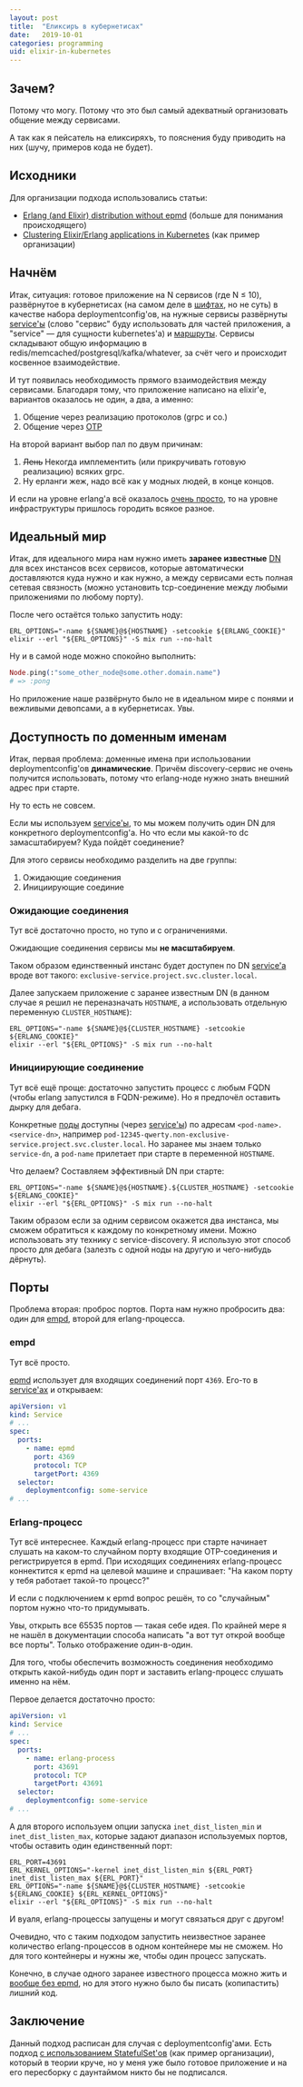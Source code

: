```yaml
---
layout: post
title:  "Еликсиръ в кубернетисах"
date:   2019-10-01
categories: programming
uid: elixir-in-kubernetes
---
```


## Зачем?
Потому что могу. Потому что это был самый адекватный организовать общение между сервисами.

А так как я пейсатель на еликсиряхъ, то пояснения буду приводить на них (шучу, примеров кода не будет).

## Исходники
Для организации подхода использовались статьи:
- [Erlang (and Elixir) distribution without epmd](https://www.erlang-solutions.com/blog/erlang-and-elixir-distribution-without-epmd.html) (больше для понимания происходящего)
- [Clustering Elixir/Erlang applications in Kubernetes](https://blog.ispirata.com/clustering-elixir-erlang-applications-in-kubernetes-part-1-the-theory-ca658acbf101) (как пример организации)

## Начнём
Итак, ситуация: готовое приложение на N сервисов (где N ≤ 10), развёрнутое в кубернетисах (на самом деле в [шифтах](https://www.openshift.com/), но не суть) в качестве набора deploymentconfig'ов, на нужные сервисы развёрнуты [service'ы](https://kubernetes.io/docs/concepts/services-networking/service/) (слово "сервис" буду использовать для частей приложения, а "service" — для сущности kubernetes'а) и [маршруты](https://docs.openshift.com/enterprise/3.0/architecture/core_concepts/routes.html). Сервисы складывают общую информацию в redis/memcached/postgresql/kafka/whatever, за счёт чего и происходит косвенное взаимодействие.

И тут появилась необходимость прямого взаимодействия между сервисами. Благодаря тому, что приложение написано на elixir'е, вариантов оказалось не один, а два, а именно:
1. Общение через реализацию протоколов (grpc и co.)
2. Общение через [OTP](https://ru.wikipedia.org/wiki/Open_Telecom_Platform)

На второй вариант выбор пал по двум причинам:
1. ~~Лень~~ Некогда имплементить (или прикручивать готовую реализацию) всяких grpc.
2. Ну ерланги жеж, надо всё как у модных людей, в конце концов.

И если на уровне erlang'а всё оказалось [очень просто](http://erlang.org/doc/reference_manual/distributed.html), то на уровне инфраструктуры пришлось городить всякое разное.

## Идеальный мир
Итак, для идеального мира нам нужно иметь __заранее известные__ [DN](https://en.wikipedia.org/wiki/Domain_name) для всех инстансов всех сервисов, которые автоматически доставляются куда нужно и как нужно, а между сервисами есть полная сетевая связность (можно установить tcp-соединение между любыми приложениями по любому порту).

После чего остаётся только запустить ноду:
```shell
ERL_OPTIONS="-name ${SNAME}@${HOSTNAME} -setcookie ${ERLANG_COOKIE}"
elixir --erl "${ERL_OPTIONS}" -S mix run --no-halt
```

Ну и в самой ноде можно спокойно выполнить:
```elixir
Node.ping(:"some_other_node@some.other.domain.name")
# => :pong
```

Но приложение наше развёрнуто было не в идеальном мире с понями и вежливыми девопсами, а в кубернетисах. Увы.

## Доступность по доменным именам
Итак, первая проблема: доменные имена при использовании deploymentconfig'ов __динамические__. Причём discovery-сервис не очень получится использовать, потому что erlang-ноде нужно знать внешний адрес при старте.

Ну то есть не совсем.

Если мы используем [service'ы](https://kubernetes.io/docs/concepts/services-networking/service/), то мы можем получить один DN для конкретного deploymentconfig'а. Но что если мы какой-то dc замасштабируем? Куда пойдёт соединение?

Для этого сервисы необходимо разделить на две группы:
1. Ожидающие соединения
2. Инициирующие соединие

### Ожидающие соединения
Тут всё достаточно просто, но тупо и с ограничениями.

Ожидающие соединения сервисы мы **не масштабируем**.

Таком образом единственный инстанс будет доступен по DN [service'а](https://kubernetes.io/docs/concepts/services-networking/service/) вроде вот такого: `exclusive-service.project.svc.cluster.local`.

Далее запускаем приложение с заранее известным DN (в данном случае я решил не переназначать `HOSTNAME`, а использовать отдельную переменную `CLUSTER_HOSTNAME`):
```shell
ERL_OPTIONS="-name ${SNAME}@${CLUSTER_HOSTNAME} -setcookie ${ERLANG_COOKIE}"
elixir --erl "${ERL_OPTIONS}" -S mix run --no-halt
```

### Инициирующие соединение
Тут всё ещё проще: достаточно запустить процесс с любым FQDN (чтобы erlang запустился в FQDN-режиме). Но я предпочёл оставить дырку для дебага.

Конкретные [поды](https://kubernetes.io/docs/concepts/workloads/pods/pod/) доступны (через [service'ы](https://kubernetes.io/docs/concepts/services-networking/service/)) по адресам `<pod-name>.<service-dn>`, например `pod-12345-qwerty.non-exclusive-service.project.svc.cluster.local`. Но заранее мы знаем только `service-dn`, а `pod-name` прилетает при старте в переменной `HOSTNAME`.

Что делаем? Составляем эффективный DN при старте:
```shell
ERL_OPTIONS="-name ${SNAME}@${HOSTNAME}.${CLUSTER_HOSTNAME} -setcookie ${ERLANG_COOKIE}"
elixir --erl "${ERL_OPTIONS}" -S mix run --no-halt
```

Таким образом если за одним сервисом окажется два инстанса, мы сможем обратиться к каждому по конкретному имени. Можно использовать эту технику с service-discovery. Я использую этот способ просто для дебага (залезть с одной ноды на другую и чего-нибудь дёрнуть).

## Порты
Проблема вторая: проброс портов. Порта нам нужно пробросить два: один для [empd](https://erlang.org/doc/man/epmd.html), второй для erlang-процесса.

### empd
Тут всё просто.

[epmd](http://erlang.org/doc/man/epmd.html) использует для входящих соединений порт `4369`. Его-то в [service'ах](https://kubernetes.io/docs/concepts/services-networking/service/) и открываем:
```yaml
apiVersion: v1
kind: Service
# ...
spec:
  ports:
    - name: epmd
      port: 4369
      protocol: TCP
      targetPort: 4369
  selector:
    deploymentconfig: some-service
# ...
```

### Erlang-процесс
Тут всё интереснее. Каждый erlang-процесс при старте начинает слушать на каком-то случайном порту входящие OTP-соединения и регистрируется в epmd. При исходящих соединениях erlang-процесс коннектится к epmd на целевой машине и спрашивает: "На каком порту у тебя работает такой-то процесс?"

И если с подключением к epmd вопрос решён, то со "случайным" портом нужно что-то придумывать.

Увы, открыть все 65535 портов — такая себе идея. По крайней мере я не нашёл в документации способа написать "а вот тут открой вообще все порты". Только отображение один-в-один.

Для того, чтобы обеспечить возможность соединения необходимо открыть какой-нибудь один порт и заставить erlang-процесс слушать именно на нём.

Первое делается достаточно просто:
```yaml
apiVersion: v1
kind: Service
# ...
spec:
  ports:
    - name: erlang-process
      port: 43691
      protocol: TCP
      targetPort: 43691
  selector:
    deploymentconfig: some-service
# ...
```

А для второго используем опции запуска `inet_dist_listen_min` и `inet_dist_listen_max`, которые задают диапазон используемых портов, чтобы оставить один единственный порт:
```shell
ERL_PORT=43691
ERL_KERNEL_OPTIONS="-kernel inet_dist_listen_min ${ERL_PORT} inet_dist_listen_max ${ERL_PORT}"
ERL_OPTIONS="-name ${SNAME}@${CLUSTER_HOSTNAME} -setcookie ${ERLANG_COOKIE} ${ERL_KERNEL_OPTIONS}"
elixir --erl "${ERL_OPTIONS}" -S mix run --no-halt
```

И вуаля, erlang-процессы запущены и могут связаться друг с другом!

Очевидно, что с таким подходом запустить неизвестное заранее количество erlang-процессов в одном контейнере мы не сможем. Но для того контейнеры и нужны же, чтобы один процесс запускать.

Конечно, в случае одного заранее известного процесса можно жить и [вообще без epmd](https://www.erlang-solutions.com/blog/erlang-and-elixir-distribution-without-epmd.html), но для этого нужно было бы писать (копипастить) лишний код.

## Заключение
Данный подход расписан для случая с deploymentconfig'ами. Есть подход [с использованием StatefulSet'ов](https://blog.ispirata.com/clustering-elixir-erlang-applications-in-kubernetes-part-1-the-theory-ca658acbf101) (как пример организации), который в теории круче, но у меня уже было готовое приложение и на его пересборку с даунтаймом никто бы не подписался.
